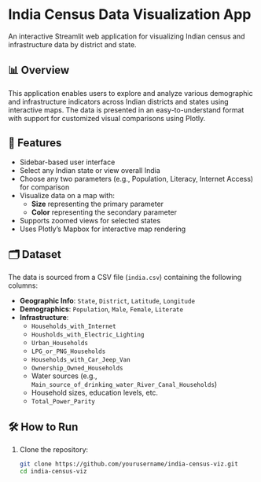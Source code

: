 # India Census Data Visualization App

An interactive Streamlit web application for visualizing Indian census and infrastructure data by district and state.

## 📊 Overview

This application enables users to explore and analyze various demographic and infrastructure indicators across Indian districts and states using interactive maps. The data is presented in an easy-to-understand format with support for customized visual comparisons using Plotly.

## 🚀 Features

- Sidebar-based user interface
- Select any Indian state or view overall India
- Choose any two parameters (e.g., Population, Literacy, Internet Access) for comparison
- Visualize data on a map with:
  - **Size** representing the primary parameter
  - **Color** representing the secondary parameter
- Supports zoomed views for selected states
- Uses Plotly’s Mapbox for interactive map rendering

## 🗂️ Dataset

The data is sourced from a CSV file (`india.csv`) containing the following columns:

- **Geographic Info**: `State`, `District`, `Latitude`, `Longitude`
- **Demographics**: `Population`, `Male`, `Female`, `Literate`
- **Infrastructure**:
  - `Households_with_Internet`
  - `Housholds_with_Electric_Lighting`
  - `Urban_Households`
  - `LPG_or_PNG_Households`
  - `Households_with_Car_Jeep_Van`
  - `Ownership_Owned_Households`
  - Water sources (e.g., `Main_source_of_drinking_water_River_Canal_Households`)
  - Household sizes, education levels, etc.
  - `Total_Power_Parity`

## 🛠️ How to Run

1. Clone the repository:
   ```bash
   git clone https://github.com/yourusername/india-census-viz.git
   cd india-census-viz
